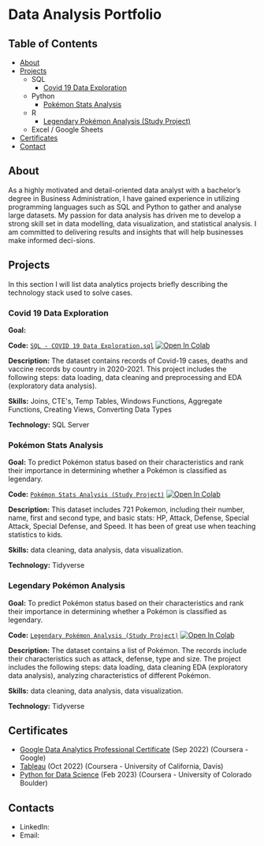 # Data Analysis Portfolio


## Table of Contents
- [About](https://github.com/blackcrowX/Data-Analysis-Portfolio/blob/main/README.md#about)
- [Projects](https://github.com/blackcrowX/Data-Analysis-Portfolio/blob/main/README.md#projects)
  - SQL
    - [Covid 19 Data Exploration](https://github.com/)
  - Python
    - [Pokémon Stats Analysis](https://github.com/)
  - R
    - [Legendary Pokémon Analysis (Study Project)](https://github.com/)
  - Excel / Google Sheets
- [Certificates](https://github.com/blackcrowX/Data-Analysis-Portfolio/blob/main/README.md#certificates)
- [Contact](https://github.com/blackcrowX/Data-Analysis-Portfolio/blob/main/README.md#contacts)


## About
As a highly motivated and detail-oriented data analyst with a bachelor’s degree in Business Administration, I have gained experience in utilizing programming languages such as SQL and Python to gather and analyse large datasets. My passion for data analysis has driven me to develop a strong skill set in data modelling, data visualization, and statistical analysis. I am committed to delivering results and insights that will help businesses make informed deci-sions.


## Projects
In this section I will list data analytics projects briefly describing the technology stack used to solve cases.


### Covid 19 Data Exploration

**Goal:**

**Code:** [`SQL - COVID 19 Data Exploration.sql`](https://github.com/blackcrowX/Data-Analysis-Portfolio/blob/main/)
          [![Open In Colab](https://colab.research.google.com/assets/colab-badge.svg)](https://colab.research.google.com/github.com/blackcrowX/Data-Analysis-Portfolio/blob/main/)

**Description:** The dataset contains records of Covid-19 cases, deaths and vaccine records by country in 2020-2021. This project includes the following steps: data loading, data cleaning and preprocessing and EDA (exploratory data analysis).

**Skills:** Joins, CTE's, Temp Tables, Windows Functions, Aggregate Functions, Creating Views, Converting Data Types

**Technology:** SQL Server


### Pokémon Stats Analysis

**Goal:** To predict Pokémon status based on their characteristics and rank their importance in determining whether a Pokémon is classified as legendary.

**Code:** [`Pokémon Stats Analysis (Study Project)`](https://github.com/blackcrowX/Data-Analysis-Portfolio/blob/main/Pok%C3%A9mon%20Stats.ipynb)
          [![Open In Colab](https://colab.research.google.com/assets/colab-badge.svg)](https://colab.research.google.com/github.com/blackcrowX/Data-Analysis-Portfolio/blob/main/Pok%C3%A9mon%20Stats.ipynb)

**Description:** This dataset includes 721 Pokemon, including their number, name, first and second type, and basic stats: HP, Attack, Defense, Special Attack, Special Defense, and Speed. It has been of great use when teaching statistics to kids.

**Skills:** data cleaning, data analysis, data visualization.

**Technology:** Tidyverse 


### Legendary Pokémon Analysis

**Goal:** To predict Pokémon status based on their characteristics and rank their importance in determining whether a Pokémon is classified as legendary.

**Code:** [`Legendary Pokémon Analysis (Study Project)`](https://github.com/blackcrowX/Data-Analysis-Portfolio/blob/main/Legendary%20Pok%C3%A9mon%20Analysis.ipynb)
          [![Open In Colab](https://colab.research.google.com/assets/colab-badge.svg)](https://colab.research.google.com/github.com/blackcrowX/Data-Analysis-Portfolio/blob/main/Legendary%20Pok%C3%A9mon%20Analysis.ipynb)

**Description:** The dataset contains a list of  Pokémon.  The records include their characteristics such as attack, defense, type and size. The project includes the following steps: data loading, data cleaning EDA (exploratory data analysis), analyzing characteristics of different Pokémon.

**Skills:** data cleaning, data analysis, data visualization.

**Technology:** Tidyverse 


## Certificates
- [Google Data Analytics Professional Certificate](https://www.coursera.org/) (Sep 2022) (Coursera - Google)
- [Tableau](https://www.coursera.org/) (Oct 2022) (Coursera - University of California, Davis)
- [Python for Data Science](https://coursera.org/) (Feb 2023) (Coursera - University of Colorado Boulder)


## Contacts
- LinkedIn: 
- Email: 
